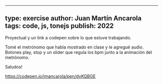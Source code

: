 
---
type: exercise
author: Juan Martín Ancarola
tags: code, js, tonejs
publish: 2022
---
Proyectual y un link a codepen sobre lo que estuve trabajando.

Tomé el metrónomo que había mostrado en clase y le agregué audio. Botones play, stop y un slider que regula los bpm junto a la animación del metrónomo.

Saludos!


https://codepen.io/jmancarola/pen/dyKQBGE

